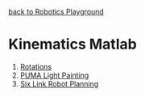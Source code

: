 [back to Robotics Playground](https://github.com/sandeepgogadi/Robotics-Playground)

# Kinematics Matlab

1. [Rotations](https://github.com/sandeepgogadi/Kinematics-Matlab/tree/master/Rotations)
2. [PUMA Light Painting](https://github.com/sandeepgogadi/Kinematics-Matlab/tree/master/PUMA%20Light%20Painting)
3. [Six Link Robot Planning](https://github.com/sandeepgogadi/Kinematics-Matlab/tree/master/Six%20Link%20Robot%20Planning)

